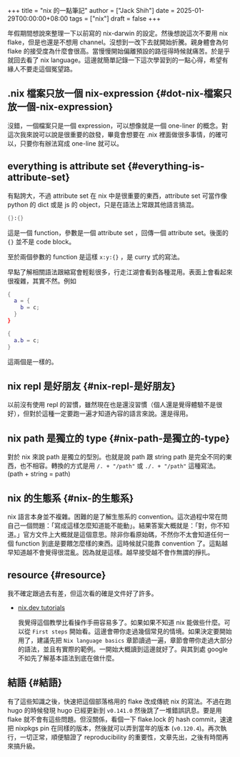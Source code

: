 +++
title = "nix 的一點筆記"
author = ["Jack Shih"]
date = 2025-01-29T00:00:00+08:00
tags = ["nix"]
draft = false
+++

年假期間想說來整理一下以前寫的 nix-darwin 的設定。然後想說這次不要用 nix flake，但是也還是不想用 channel。沒想到一改下去就開始折騰。親身體會為何 flake 的接受度為什麼會很高。當慢慢開始偏離預設的路徑得時候就痛苦。於是乎就回去看了 nix language。這邊就簡單記錄一下這次學習到的一點心得，希望有緣人不要走這個冤望路。


## .nix 檔案只放一個 nix-expression {#dot-nix-檔案只放一個-nix-expression}

沒錯，一個檔案只是一個 expression，可以想像就是一個 one-liner 的概念。對這次我來說可以說是很重要的啟發，畢竟會想要在 .nix 裡面做很多事情，的確可以，只要你有辦法寫成 one-line 就可以。


## everything is attribute set {#everything-is-attribute-set}

有點誇大，不過 attribute set 在 nix 中是很重要的東西，attribute set 可當作像 python 的 dict 或是 js 的 object，只是在語法上常跟其他語言搞混。

```nix
{}:{}
```

這是一個 function，參數是一個 attribute set ，回傳一個 attribute set。後面的 `{}` 並不是 code block。

至於兩個參數的 function 是這樣 `x:y:{}` ，是 curry 式的寫法。

早點了解相關語法跟縮寫會輕鬆很多，行走江湖會看到各種混用。表面上會看起來很複雜，其實不然。例如

```nix
{
  a = {
    b = c;
  }
}
```

```nix
{
  a.b = c;
}
```

這兩個是一樣的。


## nix repl 是好朋友 {#nix-repl-是好朋友}

以前沒有使用 repl 的習慣，雖然現在也是還沒習慣（個人還是覺得體驗不是很好），但對於這種一定要跑一遍才知道內容的語言來說。還是得用。


## nix path 是獨立的 type {#nix-path-是獨立的-type}

對於 nix 來說 path 是獨立的型別。也就是說 path 跟 string path 是完全不同的東西，也不相容。轉換的方式是用 `/. + "/path"` 或 `./. + "/path"` 這種寫法。(path + string = path)


## nix 的生態系 {#nix-的生態系}

nix 語言本身並不複雜。困難的是了解生態系的 convention。這次過程中常在問自己一個問題：「寫成這樣怎麼知道能不能動」。結果答案大概就是：「對，你不知道。」官方文件上大概就是這個意思。除非你看原始碼，不然你不太會知道任何一個 function 到底是要餵怎麼樣的東西。這時候就只能靠 convention 了。這點越早知道越不會覺得很混亂。因為就是這樣。越早接受越不會作無謂的掙扎。


## resource {#resource}

我不確定跟過去有差，但這次看的確是文件好了許多。

-   [nix.dev tutorials](https://nix.dev/tutorials/#tutorials)

    我覺得這個教學比看操作手冊容易多了。如果如果不知道 nix 能做些什麼。可以從 `First steps` 開始看。這邊會帶你走過幾個常見的情境。如果決定要開始用了，建議先把 `Nix language basics` 章節讀過一遍，章節會帶你走過大部分的語法，並且有實際的範例。一開始大概讀到這邊就好了。與其到處 google 不如先了解基本語法到底在做什麼。


## 結語 {#結語}

有了這些知識之後，快速把這個部落格用的 flake 改成傳統 nix 的寫法。不過在跑 hugo 的時候發現 hugo 已經更新到 `v0.141.0` 然後跳了一堆錯誤訊息。要是用 flake 就不會有這些問題。但沒關係，看個一下 flake.lock 的 hash commit，速速把 nixpkgs pin 在同樣的版本，然後就可以弄到當年的版本 (`v0.120.4`)。再次執行，一切正常，順便驗證了 reproducibility 的重要性，文章先出，之後有時間再來搞升級。
